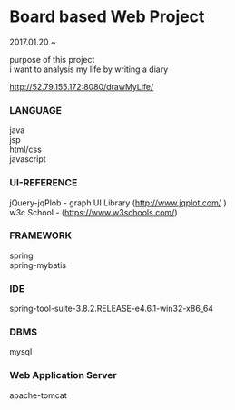 # Board based Web Project

2017.01.20 ~    

purpose of this project  
i want to analysis my life by writing a diary  

http://52.79.155.172:8080/drawMyLife/    

### LANGUAGE  
java  
jsp  
html/css  
javascript  

### UI-REFERENCE
jQuery-jqPlob - graph UI Library (http://www.jqplot.com/ )  
w3c School - (https://www.w3schools.com/)


### FRAMEWORK
spring  
spring-mybatis  

### IDE
spring-tool-suite-3.8.2.RELEASE-e4.6.1-win32-x86_64  

### DBMS
mysql  

### Web Application Server  
apache-tomcat

